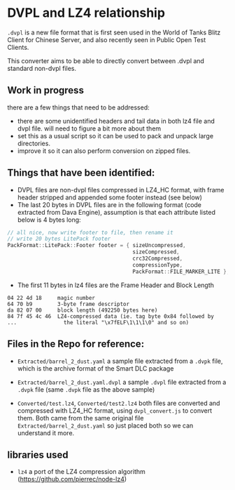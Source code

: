 # DVPL and LZ4 relationship

`.dvpl` is a new file format that is first seen used in the World of Tanks Blitz Client for Chinese Server, and also recently seen in Public Open Test Clients. 

This converter aims to be able to directly convert between .dvpl and standard non-dvpl files.

## Work in progress
 
there are a few things that need to be addressed:
- there are some unidentified headers and tail data in both lz4 file and dvpl file. will need to figure a bit more about them
- set this as a usual script so it can be used to pack and unpack large directories.
- improve it so it can also perform conversion on zipped files.

## Things that have been identified:

- DVPL files are non-dvpl files compressed in LZ4_HC format, with frame header stripped and appended some footer instead (see below)
- The last 20 bytes in DVPL files are in the following format (code extracted from Dava Engine), assumption is that each attribute listed below is 4 bytes long:

```c++
// all nice, now write footer to file, then rename it
// write 20 bytes LitePack footer
PackFormat::LitePack::Footer footer = { sizeUncompressed,
                                        sizeCompressed,
                                        crc32Compressed,
                                        compressionType,
                                        PackFormat::FILE_MARKER_LITE };
```
- The first 11 bytes in lz4 files are the Frame Header and Block Length 

```
04 22 4d 18     magic number
64 70 b9        3-byte frame descriptor
da 82 07 00     block length (492250 bytes here)
84 7f 45 4c 46  LZ4-compressed data (ie. tag byte 0x84 followed by
...               the literal "\x7fELF\1\1\1\0" and so on)
```

## Files in the Repo for reference:

- `Extracted/barrel_2_dust.yaml` a sample file extracted from a `.dvpk` file, which is the archive format of the Smart DLC package

- `Extracted/barrel_2_dust.yaml.dvpl` a sample `.dvpl` file extracted from a `.dvpk` file (same `.dvpk` file as the above sample)

- `Converted/test.lz4`, `Converted/test2.lz4` both files are converted and compressed with LZ4_HC format, using `dvpl_convert.js` to convert them. Both came from the same original file `Extracted/barrel_2_dust.yaml` so just placed both so we can understand it more.


## libraries used

- `lz4` a port of the LZ4 compression algorithm (https://github.com/pierrec/node-lz4)